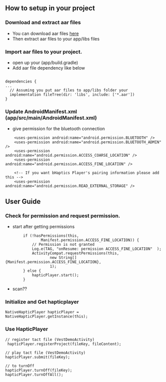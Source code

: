 ## How to setup in your project

### Download and extract aar files
* You can download aar files [here](https://github.com/bhaptics/tact-android/releases)
* Then extract aar files to your app/libs files

### Import aar files to your project.
* open up your (app/build.gradle)
* Add aar file dependency like below
```

dependencies {
...
  // Assuming you put aar files to app/libs folder your  
  implementation fileTree(dir: 'libs', include: ['*.aar'])
}
```

### Update AndroidManifest.xml (app/src/main/AndroidManifest.xml)
* give permission for the bluetooth connection
```
    <uses-permission android:name="android.permission.BLUETOOTH" />
    <uses-permission android:name="android.permission.BLUETOOTH_ADMIN" />
    <uses-permission android:name="android.permission.ACCESS_COARSE_LOCATION" />
    <uses-permission android:name="android.permission.ACCESS_FINE_LOCATION" />
    
    <!-- If you want bHaptics Player's pairing information please add this -->
    <uses-permission android:name="android.permission.READ_EXTERNAL_STORAGE" />
```


## User Guide
### Check for permission and request permission.

* start after getting permissions
```
        if (!hasPermissions(this,
                Manifest.permission.ACCESS_FINE_LOCATION)) {
            // Permission is not granted
            Log.e(TAG, "onResume: permission ACCESS_FINE_LOCATION"  );
            ActivityCompat.requestPermissions(this,
                    new String[]{Manifest.permission.ACCESS_FINE_LOCATION},
                    1);
        } else {
            hapticPlayer.start();
        }
```

* scan??

### Initialize and Get hapticplayer
```
NativeHapticPlayer hapticPlayer = NativeHapticPlayer.getInstance(this);
```


### Use HapticPlayer

```
// register tact file (VestDemoActivity)
 hapticPlayer.registerProject(fileKey, fileContent);

// play tact file (VestDemoActivity)
hapticPlayer.submit(fileKey);

// to turnOff
hapticPlayer.turnOff(fileKey);
hapticPlayer.turnOffAll();
```
